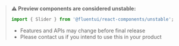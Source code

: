 > **⚠️ Preview components are considered unstable:**
>
> ```jsx
> import { Slider } from '@fluentui/react-components/unstable';
> ```
>
> - Features and APIs may change before final release
> - Please contact us if you intend to use this in your product
